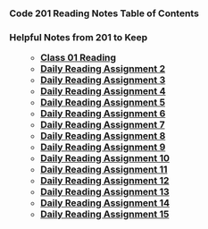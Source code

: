 ### Code 201 Reading Notes Table of Contents
 <h3>Helpful Notes from 201 to Keep 

<ul>

- [Class 01 Reading](class-01.md)
- [Daily Reading Assignment 2](daily-rdg2.md)
- [Daily Reading Assignment 3](daily-rdg3.md)
- [Daily Reading Assignment 4](daily-rdg4.md)
- [Daily Reading Assignment 5](daily-rdg5.md)
- [Daily Reading Assignment 6](daily-rdg6.md)
- [Daily Reading Assignment 7](daily-rdg7.md)
- [Daily Reading Assignment 8](daily-rdg8.md)
- [Daily Reading Assignment 9](daily-rdg9.md)
- [Daily Reading Assignment 10](daily-rdg10.md)
- [Daily Reading Assignment 11](daily-rdg11.md)
- [Daily Reading Assignment 12](daily-rdg12.md)
- [Daily Reading Assignment 13](daily-rdg13.md)
- [Daily Reading Assignment 14](daily-rdg14.md)
- [Daily Reading Assignment 15](daily-rdg15.md)

</ul>
    
 
